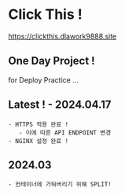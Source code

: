 # Click This !
https://clickthis.dlawork9888.site

## One Day Project ! 
for Deploy Practice ...

## Latest ! - 2024.04.17
```
- HTTPS 적용 완료 !
   - 이에 따른 API ENDPOINT 변경
- NGINX 설정 완료 !
```

## 2024.03
```
- 컨테이너에 가둬버리기 위해 SPLIT!
```
